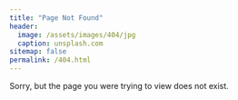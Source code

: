 ```yaml
---
title: "Page Not Found"
header:
  image: /assets/images/404/jpg
  caption: unsplash.com
sitemap: false
permalink: /404.html
---
```


Sorry, but the page you were trying to view does not exist.
